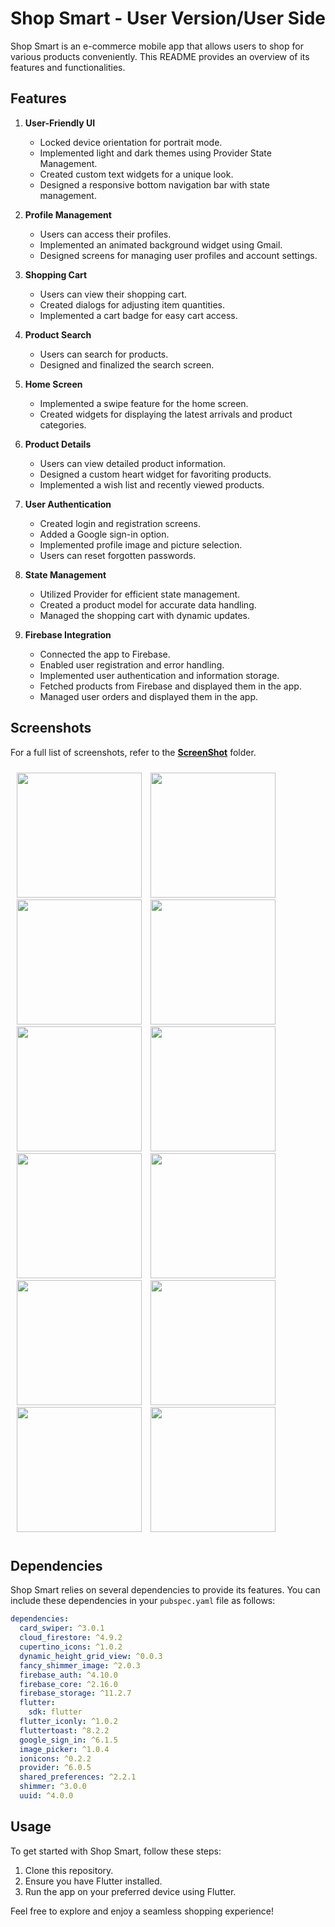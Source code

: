 # Shop Smart - User Version/User Side

Shop Smart is an e-commerce mobile app that allows users to shop for various products conveniently. This README provides an overview of its features and functionalities.

## Features

1. **User-Friendly UI**
   - Locked device orientation for portrait mode.
   - Implemented light and dark themes using Provider State Management.
   - Created custom text widgets for a unique look.
   - Designed a responsive bottom navigation bar with state management.

2. **Profile Management**
   - Users can access their profiles.
   - Implemented an animated background widget using Gmail.
   - Designed screens for managing user profiles and account settings.

3. **Shopping Cart**
   - Users can view their shopping cart.
   - Created dialogs for adjusting item quantities.
   - Implemented a cart badge for easy cart access.

4. **Product Search**
   - Users can search for products.
   - Designed and finalized the search screen.

5. **Home Screen**
   - Implemented a swipe feature for the home screen.
   - Created widgets for displaying the latest arrivals and product categories.
   
6. **Product Details**
   - Users can view detailed product information.
   - Designed a custom heart widget for favoriting products.
   - Implemented a wish list and recently viewed products.

7. **User Authentication**
   - Created login and registration screens.
   - Added a Google sign-in option.
   - Implemented profile image and picture selection.
   - Users can reset forgotten passwords.

8. **State Management**
   - Utilized Provider for efficient state management.
   - Created a product model for accurate data handling.
   - Managed the shopping cart with dynamic updates.

9. **Firebase Integration**
   - Connected the app to Firebase.
   - Enabled user registration and error handling.
   - Implemented user authentication and information storage.
   - Fetched products from Firebase and displayed them in the app.
   - Managed user orders and displayed them in the app.

## Screenshots
For a full list of screenshots, refer to the **[ScreenShot](https://github.com/KiarashKiani79/ShopSmart_Users/tree/main/screenshots)** folder.

<div style="padding: 10px;">
   <img src="https://github.com/KiarashKiani79/ShopSmart_Users/blob/main/screenshots/home_screen.jpg" width="200" style="margin-right: 10px;"/>
   <img src="https://github.com/KiarashKiani79/ShopSmart_Users/blob/main/screenshots/google_sign-in.jpg" width="200" style="margin-right: 10px;"/>
   <img src="https://github.com/KiarashKiani79/ShopSmart_Users/blob/main/screenshots/detail_screen.jpg" width="200" style="margin-right: 10px;"/>
   <img src="https://github.com/KiarashKiani79/ShopSmart_Users/blob/main/screenshots/add_to_cart.jpg" width="200" style="margin-right: 10px;"/>
   <img src="https://github.com/KiarashKiani79/ShopSmart_Users/blob/main/screenshots/search_items.jpg" width="200" style="margin-right: 10px;"/>
   <img src="https://github.com/KiarashKiani79/ShopSmart_Users/blob/main/screenshots/login_screen.jpg" width="200" style="margin-right: 10px;"/>
   <img src="https://github.com/KiarashKiani79/ShopSmart_Users/blob/main/screenshots/cart_screen.jpg" width="200" style="margin-right: 10px;"/>
   <img src="https://github.com/KiarashKiani79/ShopSmart_Users/blob/main/screenshots/signup_error.jpg" width="200" style="margin-right: 10px;"/>
   <img src="https://github.com/KiarashKiani79/ShopSmart_Users/blob/main/screenshots/profile_screen_guest.jpg" width="200" style="margin-right: 10px;"/>
   <img src="https://github.com/KiarashKiani79/ShopSmart_Users/blob/main/screenshots/order_screen.jpg" width="200" style="margin-right: 10px;"/>
   <img src="https://github.com/KiarashKiani79/ShopSmart_Users/blob/main/screenshots/clear_cart.jpg" width="200" style="margin-right: 10px;"/>
   <img src="https://github.com/KiarashKiani79/ShopSmart_Users/blob/main/screenshots/image_picker.jpg" width="200" style="margin-right: 10px;"/>
</div>


## Dependencies

Shop Smart relies on several dependencies to provide its features. You can include these dependencies in your `pubspec.yaml` file as follows:

```yaml
dependencies:
  card_swiper: ^3.0.1
  cloud_firestore: ^4.9.2
  cupertino_icons: ^1.0.2
  dynamic_height_grid_view: ^0.0.3
  fancy_shimmer_image: ^2.0.3
  firebase_auth: ^4.10.0
  firebase_core: ^2.16.0
  firebase_storage: ^11.2.7
  flutter:
    sdk: flutter
  flutter_iconly: ^1.0.2
  fluttertoast: ^8.2.2
  google_sign_in: ^6.1.5
  image_picker: ^1.0.4
  ionicons: ^0.2.2
  provider: ^6.0.5
  shared_preferences: ^2.2.1
  shimmer: ^3.0.0
  uuid: ^4.0.0
```

## Usage

To get started with Shop Smart, follow these steps:
1. Clone this repository.
2. Ensure you have Flutter installed.
3. Run the app on your preferred device using Flutter.

Feel free to explore and enjoy a seamless shopping experience!


